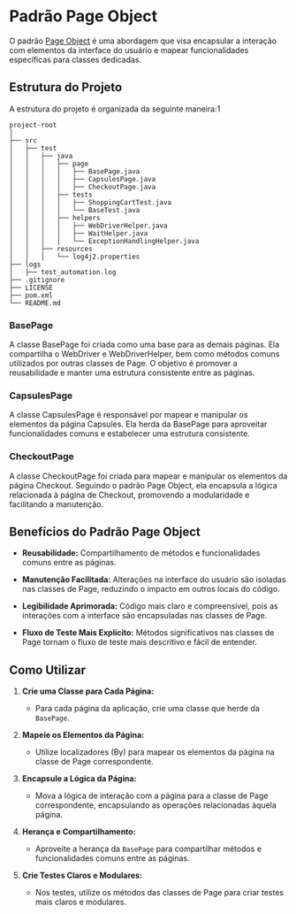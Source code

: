 # Padrão Page Object

O padrão [Page Object](https://martinfowler.com/bliki/PageObject.html) é uma abordagem que visa encapsular a interação com elementos da interface do usuário e mapear funcionalidades específicas para classes dedicadas.

## Estrutura do Projeto

A estrutura do projeto é organizada da seguinte maneira:1

```plaintext
project-root
│
├── src
│   ├── test
│   │   ├── java
│   │   │   ├── page
│   │   │   │   ├── BasePage.java
│   │   │   │   ├── CapsulesPage.java
│   │   │   │   ├── CheckoutPage.java 
│   │   │   ├── tests
│   │   │   │   ├── ShoppingCartTest.java
│   │   │   │   └── BaseTest.java
│   │   │   ├── helpers
│   │   │   │   ├── WebDriverHelper.java
│   │   │   │   ├── WaitHelper.java
│   │   │   │   └── ExceptionHandlingHelper.java
│   │   ├── resources
│   │   │   └── log4j2.properties
├── logs
│   ├── test_automation.log
├── .gitignore
├── LICENSE
├── pom.xml
└── README.md
```

### BasePage

A classe BasePage foi criada como uma base para as demais páginas. Ela compartilha o WebDriver e WebDriverHelper, bem como métodos comuns utilizados por outras classes de Page. O objetivo é promover a reusabilidade e manter uma estrutura consistente entre as páginas.

### CapsulesPage

A classe CapsulesPage é responsável por mapear e manipular os elementos da página Capsules. Ela herda da BasePage para aproveitar funcionalidades comuns e estabelecer uma estrutura consistente.


### CheckoutPage

A classe CheckoutPage foi criada para mapear e manipular os elementos da página Checkout. Seguindo o padrão Page Object, ela encapsula a lógica relacionada à página de Checkout, promovendo a modularidade e facilitando a manutenção.


## Benefícios do Padrão Page Object

- **Reusabilidade:** Compartilhamento de métodos e funcionalidades comuns entre as páginas.

- **Manutenção Facilitada:** Alterações na interface do usuário são isoladas nas classes de Page, reduzindo o impacto em outros locais do código.

- **Legibilidade Aprimorada:** Código mais claro e compreensível, pois as interações com a interface são encapsuladas nas classes de Page.

- **Fluxo de Teste Mais Explícito:** Métodos significativos nas classes de Page tornam o fluxo de teste mais descritivo e fácil de entender.

## Como Utilizar

1. **Crie uma Classe para Cada Página:**
   - Para cada página da aplicação, crie uma classe que herde da `BasePage`.

2. **Mapeie os Elementos da Página:**
   - Utilize localizadores (By) para mapear os elementos da página na classe de Page correspondente.

3. **Encapsule a Lógica da Página:**
   - Mova a lógica de interação com a página para a classe de Page correspondente, encapsulando as operações relacionadas àquela página.

4. **Herança e Compartilhamento:**
   - Aproveite a herança da `BasePage` para compartilhar métodos e funcionalidades comuns entre as páginas.

5. **Crie Testes Claros e Modulares:**
   - Nos testes, utilize os métodos das classes de Page para criar testes mais claros e modulares.
